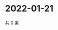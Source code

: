 # 2022-01-21

共 0 条

<!-- BEGIN WEIBO -->
<!-- 最后更新时间 Fri Jan 21 2022 21:17:18 GMT+0800 (China Standard Time) -->

<!-- END WEIBO -->
